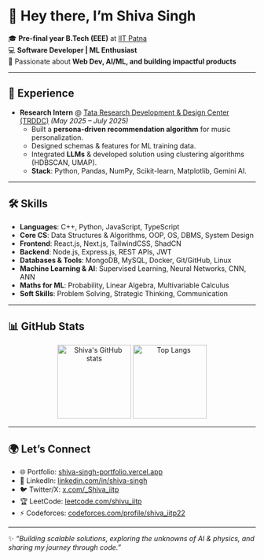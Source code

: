 # 👋 Hey there, I’m Shiva Singh  

🎓 **Pre-final year B.Tech (EEE)** at [IIT Patna](https://www.iitp.ac.in/)  
💻 **Software Developer | ML Enthusiast**  
🚀 Passionate about **Web Dev, AI/ML, and building impactful products**  

---

## 💼 Experience
- **Research Intern** @ [Tata Research Development & Design Center (TRDDC)](https://www.tcs.com/research-and-innovation) *(May 2025 – July 2025)*  
  - Built a **persona-driven recommendation algorithm** for music personalization.  
  - Designed schemas & features for ML training data.  
  - Integrated **LLMs** & developed solution using clustering algorithms (HDBSCAN, UMAP).  
  - **Stack**: Python, Pandas, NumPy, Scikit-learn, Matplotlib, Gemini AI.  
---

## 🛠 Skills
- **Languages**: C++, Python, JavaScript, TypeScript  
- **Core CS**: Data Structures & Algorithms, OOP, OS, DBMS, System Design  
- **Frontend**: React.js, Next.js, TailwindCSS, ShadCN  
- **Backend**: Node.js, Express.js, REST APIs, JWT  
- **Databases & Tools**: MongoDB, MySQL, Docker, Git/GitHub, Linux
- **Machine Learning & AI**: Supervised Learning, Neural Networks, CNN, ANN 
- **Maths for ML**: Probability, Linear Algebra, Multivariable Calculus  
- **Soft Skills**: Problem Solving, Strategic Thinking, Communication  

---

## 📊 GitHub Stats
<p align="center">
  <img src="https://github-readme-stats.vercel.app/api?username=shivaiitp&show_icons=true&theme=radical" alt="Shiva's GitHub stats" height="150"/>
  <img src="https://github-readme-stats.vercel.app/api/top-langs/?username=shivaiitp&layout=compact&theme=radical" alt="Top Langs" height="150"/>
</p>

---

## 🌍 Let’s Connect
- 🌐 Portfolio: [shiva-singh-portfolio.vercel.app](https://shiva-singh-portfolio.vercel.app/)  
- 💼 LinkedIn: [linkedin.com/in/shiva-singh](https://www.linkedin.com/in/shiva-singh-421152167/)  
- 🐦 Twitter/X: [x.com/_Shiva_iitp](https://x.com/_shiva_iitp)  
- 🏆 LeetCode: [leetcode.com/shivu_iitp](https://leetcode.com/u/shivu_iitp/)  
- ⚡ Codeforces: [codeforces.com/profile/shiva_iitp22](https://codeforces.com/profile/shiva_iitp22)  

---

✨ *“Building scalable solutions, exploring the unknowns of AI & physics, and sharing my journey through code.”*  
